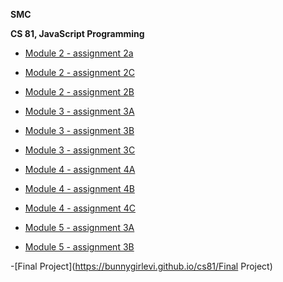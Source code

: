 **SMC**

**CS 81, JavaScript Programming**

- [Module 2 - assignment 2a](https://bunnygirlevi.github.io/cs81/2a/)

- [Module 2 - assignment 2C](https://bunnygirlevi.github.io/cs81/2C/)

- [Module 2 - assignment 2B](https://bunnygirlevi.github.io/cs81/2B/)

- [Module 3 - assignment 3A](https://bunnygirlevi.github.io/cs81/3A/main.js)

- [Module 3 - assignment 3B](https://bunnygirlevi.github.io/cs81/3B/main.js)

- [Module 3 - assignment 3C](https://bunnygirlevi.github.io/cs81/3C/main.js)

- [Module 4 - assignment 4A](https://bunnygirlevi.github.io/cs81/4A/main.js)

- [Module 4 - assignment 4B](https://bunnygirlevi.github.io/cs81/4B/main.js)

- [Module 4 - assignment 4C](https://bunnygirlevi.github.io/cs81/4C/main.js)

- [Module 5 - assignment 3A](https://bunnygirlevi.github.io/cs81/5A/main.js)

- [Module 5 - assignment 3B](https://bunnygirlevi.github.io/cs81/5B/main.js)

-[Final Project](https://bunnygirlevi.github.io/cs81/Final Project)
